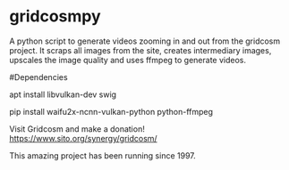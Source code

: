 # gridcosmpy
A python script to generate videos zooming in and out from the gridcosm project. It scraps all images from the site, creates intermediary images, upscales the image quality and uses ffmpeg to generate videos.

#Dependencies

apt install libvulkan-dev swig

pip install waifu2x-ncnn-vulkan-python python-ffmpeg

Visit Gridcosm and make a donation! https://www.sito.org/synergy/gridcosm/

This amazing project has been running since 1997.

